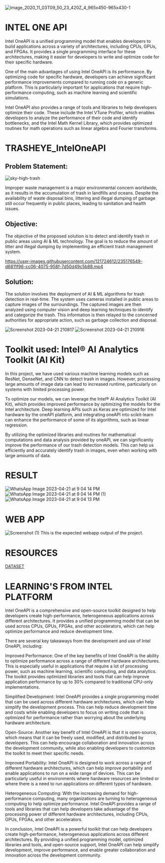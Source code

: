 ![image_2020_11_03T09_50_23_420Z_4_965x450-965x430-1](https://user-images.githubusercontent.com/121724612/235177155-ae7f12df-22f5-4286-ad4c-ec5f971a7454.png)

# INTEL ONE API
Intel OneAPI is a unified programming model that enables developers to build applications across a variety of architectures, including CPUs, GPUs, and FPGAs. It provides a single programming interface for these architectures, making it easier for developers to write and optimize code for their specific hardware.

One of the main advantages of using Intel OneAPI is its performance. By optimizing code for specific hardware, developers can achieve significant performance improvements compared to running code on a generic platform. This is particularly important for applications that require high-performance computing, such as machine learning and scientific simulations.

Intel OneAPI also provides a range of tools and libraries to help developers optimize their code. These include the Intel VTune Profiler, which enables developers to analyze the performance of their code and identify bottlenecks, and the Intel Math Kernel Library, which provides optimized routines for math operations such as linear algebra and Fourier transforms.
# TRASHEYE_IntelOneAPI
## Problem Statement: 

![sky-high-trash](https://user-images.githubusercontent.com/121724612/235177381-04f114f1-069d-431d-ae5e-d6113491db96.png)

Improper waste management is a major environmental concern worldwide, as it results in the accumulation of trash in landfills and oceans. Despite the availability of waste disposal bins, littering and illegal dumping of garbage still occur frequently in public places, leading to sanitation and health issues.

## Objective: 
The objective of the proposed solution is to detect and identify trash in public areas using AI & ML technology. The goal is to reduce the amount of litter and illegal dumping by implementing an efficient trash management system.

https://user-images.githubusercontent.com/121724612/235176549-d6811f96-cc06-4075-958f-7d50d49c5b88.mp4

## Solution: 
The solution involves the deployment of AI & ML algorithms for trash detection in real-time. The system uses cameras installed in public areas to capture images of the surroundings. The captured images are then analyzed using computer vision and deep learning techniques to identify and categorize the trash. This information is then relayed to the concerned authorities for appropriate action, such as garbage collection and disposal.

![Screenshot 2023-04-21 210817](https://user-images.githubusercontent.com/121724612/235077931-9675432b-f879-4402-bd07-a2f524078b25.png)
![Screenshot 2023-04-21 210916](https://user-images.githubusercontent.com/121724612/235077979-6876b766-31a4-4c0c-a2e3-47890a17ac4e.png)

# Toolkit used: Intel® AI Analytics Toolkit (AI Kit)

In this project, we have used various machine learning models such as ResNet, DenseNet, and CNN to detect trash in images. However, processing large amounts of image data can lead to increased runtime, particularly on systems with limited processing power.

To optimize our models, we can leverage the Intel® AI Analytics Toolkit (AI Kit), which provides improved performance by optimizing the models for the Intel architecture. Deep learning APIs such as Keras are optimized for Intel hardware by the oneAPI platform, and integrating oneAPI into scikit-learn can enhance the performance of some of its algorithms, such as linear regression.

By utilizing the optimized libraries and routines for mathematical computations and data analysis provided by oneAPI, we can significantly improve the performance of our trash detection models. This can help us efficiently and accurately identify trash in images, even when working with large amounts of data.

# RESULT
![WhatsApp Image 2023-04-21 at 9 04 14 PM](https://user-images.githubusercontent.com/121724612/235195283-3a903881-08ed-4cc8-8173-def719824286.jpeg)![WhatsApp Image 2023-04-21 at 9 04 14 PM (1)](https://user-images.githubusercontent.com/121724612/235195328-e111b933-b186-4e3d-ba9a-79961d4ceda8.jpeg)![WhatsApp Image 2023-04-21 at 9 04 13 PM](https://user-images.githubusercontent.com/121724612/235195360-b7b8bf9c-4b42-44e8-a364-27025c2efe88.jpeg)


# WEB APP
![Screenshot (1)](https://user-images.githubusercontent.com/121724612/235199713-1fe605e1-8af1-4b37-9bf0-531f7a90f8ef.png)
This is the expected webapp output of the project.

# RESOURCES

<a href='https://universe.roboflow.com/divya-lzcld/taco-mqclx/browse?queryText=&pageSize=50&startingIndex=0&browseQuery=true'>DATASET</a>

# LEARNING'S FROM INTEL PLATFORM

Intel OneAPI is a comprehensive and open-source toolkit designed to help developers create high-performance, heterogeneous applications across different architectures. It provides a unified programming model that can be used across CPUs, GPUs, FPGAs, and other accelerators, which can help optimize performance and reduce development time.

There are several key takeaways from the development and use of Intel OneAPI, including:

Improved Performance: One of the key benefits of Intel OneAPI is the ability to optimize performance across a range of different hardware architectures. This is especially useful in applications that require a lot of processing power, such as machine learning, scientific computing, and data analytics. The toolkit provides optimized libraries and tools that can help improve application performance by up to 30% compared to traditional CPU-only implementations.

Simplified Development: Intel OneAPI provides a single programming model that can be used across different hardware architectures, which can help simplify the development process. This can help reduce development time and costs while enabling developers to focus on writing code that is optimized for performance rather than worrying about the underlying hardware architecture.

Open-Source: Another key benefit of Intel OneAPI is that it is open-source, which means that it can be freely used, modified, and distributed by developers. This can help encourage collaboration and innovation across the development community, while also enabling developers to customize the toolkit to meet their specific needs.

Improved Portability: Intel OneAPI is designed to work across a range of different hardware architectures, which can help improve portability and enable applications to run on a wide range of devices. This can be particularly useful in environments where hardware resources are limited or where there is a need to run applications on different types of hardware.

Heterogeneous Computing: With the increasing demand for high-performance computing, many organizations are turning to heterogeneous computing to help optimize performance. Intel OneAPI provides a range of tools and libraries that can help developers take advantage of the processing power of different hardware architectures, including CPUs, GPUs, FPGAs, and other accelerators.

In conclusion, Intel OneAPI is a powerful toolkit that can help developers create high-performance, heterogeneous applications across different architectures. By providing a unified programming model, optimized libraries and tools, and open-source support, Intel OneAPI can help simplify development, improve performance, and enable greater collaboration and innovation across the development community.
